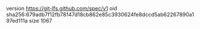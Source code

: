 version https://git-lfs.github.com/spec/v1
oid sha256:679adb7f12fb78147d18cb862e85c3930624fe8dccd5ab62267890a197ed111a
size 1067
